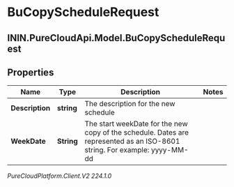 # BuCopyScheduleRequest

## ININ.PureCloudApi.Model.BuCopyScheduleRequest

## Properties

|Name | Type | Description | Notes|
|------------ | ------------- | ------------- | -------------|
| **Description** | **string** | The description for the new schedule | |
| **WeekDate** | **String** | The start weekDate for the new copy of the schedule. Dates are represented as an ISO-8601 string. For example: yyyy-MM-dd | |



_PureCloudPlatform.Client.V2 224.1.0_

